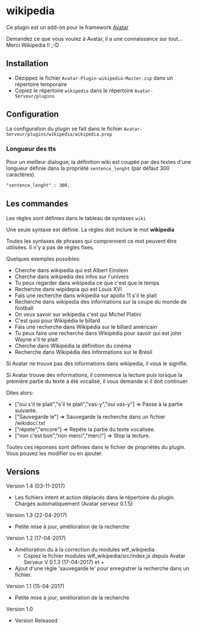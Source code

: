 wikipedia
=========

Ce plugin est un add-on pour le framework [Avatar](https://github.com/Spikharpax/Avatar-Serveur)

Demandez ce que vous voulez à Avatar, il a une connaissance sur tout... Merci Wikipedia !! ;-D

## Installation

- Dézippez le fichier `Avatar-Plugin-wikipedia-Master.zip` dans un répertoire temporaire
- Copiez le répertoire `wikipedia` dans le répertoire `Avatar-Serveur/plugins`

## Configuration
La configuration du plugin se fait dans le fichier `Avatar-Serveur/plugins/wikipedia/wikipedia.prop`

### Longueur des tts
Pour un meilleur dialogue, la définition wiki est coupée par des textes d'une longueur définie dans la propriété `sentence_lenght` (par défaut 300 caractères).

```xml
"sentence_lenght" : 300,
```	


## Les commandes

Les règles sont définies dans le tableau de syntaxes `wiki`

Une seule syntaxe est définie. La règles doit inclure le mot **wikipedia** 

Toutes les syntaxes de phrases qui comprennent ce mot peuvent être utilisées. Il n'y a pas de règles fixes.

Quelques exemples possibles:
- Cherche dans wikipedia qui est Albert Einstein
- Cherche dans wikipedia des infos sur l'univers
- Tu peux regarder dans wikipedia ce que c'est que le temps 
- Recherche dans wipidepia qui est Louis XVI
- Fais une recherche dans wikipedia sur apollo 11 s'il te plait
- Recherche dans wikipedia des informations sur la coupe du monde de football
- On veux savoir sur wikipedia c'est qui Michel Platini
- C'est quoi pour Wikipédia le billard
- Fais une recherche dans Wikipédia sur le billard américain
- Tu peux faire une recherche dans Wikipédia pour savoir qui est john Wayne s'il te plait
- Cherche dans Wikipédia la définition du cinéma
- Recherche dans Wikipédia des informations sur le Brésil

Si Avatar ne trouve pas des informations dans wikipedia, il vous le signifie.

Si Avatar trouve des informations, il commence la lecture puis lorsque la première partie du texte a été vocalisé, il vous demande si il doit continuer.

Dites alors:
- ["oui s'il te plait","s'il te plait","vas-y","oui vas-y"] => Passe à la partie suivante.
- ["Sauvegarde le"] => Sauvegarde la recherche dans un fichier <wikipedia>/wikidoc/<Recherche>.txt
- ["répete","encore"] =>  Repête la partie du texte vocalisée.
- ["non c'est bon","non merci","merci"] =>  Stop la lecture.

Toutes ces réponses sont définies dans le fichier de propriétés du plugin. Vous pouvez les modifier ou en ajouter.

   
## Versions
Version 1.4 (03-11-2017)
- Les fichiers intent et action déplacés dans le répertoire du plugin. Chargés automatiquement (Avatar serveur 0.1.5)

Version 1.3 (22-04-2017)
- Petite mise à jour, amélioration de la recherche

Version 1.2 (17-04-2017)
- Amélioration du à la correction du modules wtf_wikipedia
	- Copiez le fichier modules wtf_wikipedia/src/index.js depuis Avatar Serveur V 0.1.3 (17-04-2017) et + 
- Ajout d'une règle 'sauvegarde le' pour enregistrer la recherche dans un fichier.
	
Version 1.1 (15-04-2017)
- Petite mise à jour, amélioration de la recherche

Version 1.0 
- Version Released
